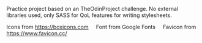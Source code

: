 Practice project based on an TheOdinProject challenge. No external libraries used, only SASS for QoL features for writing stylesheets. 

Icons from https://boxicons.com 
&nbsp;
&nbsp;
Font from Google Fonts
&nbsp;
&nbsp;
Favicon from https://www.favicon.cc/
